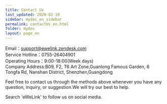 ```yaml
---
title: Contact Us
last_updated: 2020-02-10
sidebar: mydoc_en_sidebar
permalink: contactUs_en.html
folder: mydoc
layout: page_en
---
```


Email：support@ewelink.zendesk.com<br />Service Hotline：0755-26404901<br />Operating Hours：9:00-18:00(Week days)<br />Company Address:B09, F2, T6 Art Zone,Guanlong Famous Garden, 6 Tongfa Rd, Nanshan District, Shenzhen,Guangdong

Feel free to contact us through the methods above whenever you have any question, inquiry, or suggestion.We will try our best to help. 

Search 'eWeLink' to follow us on social media.